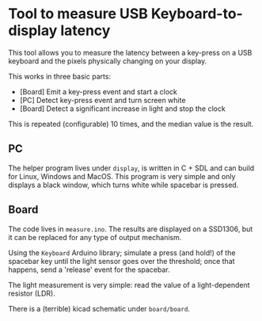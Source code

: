 # Tool to measure USB Keyboard-to-display latency

This tool allows you to measure the latency between a key-press on a USB keyboard and 
the pixels physically changing on your display.  

This works in three basic parts:

- [Board] Emit a key-press event and start a clock
- [PC] Detect key-press event and turn screen white
- [Board] Detect a significant increase in light and stop the clock

This is repeated (configurable) 10 times, and the median value is the result.


## PC

The helper program lives under `display`, is written in C + SDL and can build for Linux, Windows and MacOS.
This program is very simple and only displays a black window, which turns white while spacebar is pressed.


## Board

The code lives in `measure.ino`. The results are displayed on a SSD1306, but it can be replaced for any type of output mechanism.

Using the `Keyboard` Arduino library; simulate a press (and hold!) of the spacebar key until the light sensor goes over the threshold; 
once that happens, send a 'release' event for the spacebar.

The light measurement is very simple: read the value of a light-dependent resistor (LDR).

There is a (terrible) kicad schematic under `board/board`.
